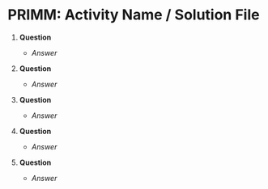 # PRIMM: Activity Name / Solution File

1. **Question**
    - *Answer*   
    
2. **Question**
    - *Answer*
3. **Question**
    - *Answer*
4. **Question**
    - *Answer*
5. **Question**
    - *Answer*


